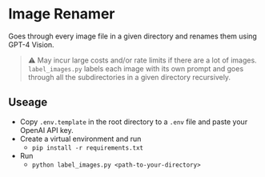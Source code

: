 # Image Renamer

Goes through every image file in a given directory and renames them using GPT-4 Vision.

> :warning: May incur large costs and/or rate limits if there are a lot of images. `label_images.py` labels each image with its own prompt and goes through all the subdirectories in a given directory recursively.

## Useage

- Copy `.env.template` in the root directory to a `.env` file and paste your OpenAI API key.
- Create a virtual environment and run 
  - `pip install -r requirements.txt`
- Run 
  - `python label_images.py <path-to-your-directory>`
